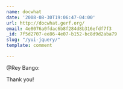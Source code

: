 ```yaml
---
name: docwhat
date: '2008-08-30T19:06:47-04:00'
url: http://docwhat.gerf.org/
email: 4e8076a0fdac6b8f284d8b316efdf7f3
_id: 7f5d2707-ee86-4e07-b152-bc8d9d2aba79
slug: "/yui-jquery/"
template: comment

---
```


<p>@Rey Bango:</p>

Thank you!
